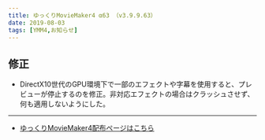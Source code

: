```yaml
---
title: ゆっくりMovieMaker4 α63 （v3.9.9.63）
date: 2019-08-03
tags: [YMM4,お知らせ]
---
```

## 修正
- DirectX10世代のGPU環境下で一部のエフェクトや字幕を使用すると、プレビューが停止するのを修正。非対応エフェクトの場合はクラッシュさせず、何も適用しないようにした。

---

- [ゆっくりMovieMaker4配布ページはこちら](../index.md)
